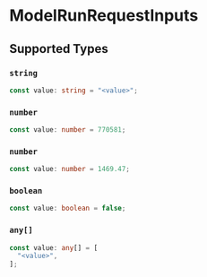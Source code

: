 # ModelRunRequestInputs


## Supported Types

### `string`

```typescript
const value: string = "<value>";
```

### `number`

```typescript
const value: number = 770581;
```

### `number`

```typescript
const value: number = 1469.47;
```

### `boolean`

```typescript
const value: boolean = false;
```

### `any[]`

```typescript
const value: any[] = [
  "<value>",
];
```

